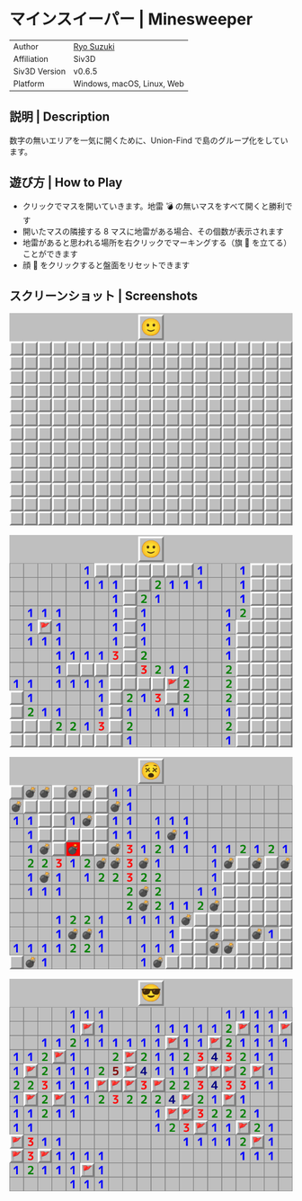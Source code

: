 # マインスイーパー | Minesweeper

|               |                                              |
|:--------------|:---------------------------------------------|
| Author        | [Ryo Suzuki](https://twitter.com/Reputeless) |
| Affiliation   | Siv3D                                        |
| Siv3D Version | v0.6.5                                       |
| Platform      | Windows, macOS, Linux, Web                   |

## 説明 | Description

数字の無いエリアを一気に開くために、Union-Find で島のグループ化をしています。

## 遊び方 | How to Play

- クリックでマスを開いていきます。地雷 💣 の無いマスをすべて開くと勝利です
- 開いたマスの隣接する 8 マスに地雷がある場合、その個数が表示されます
- 地雷があると思われる場所を右クリックでマーキングする（旗 🚩 を立てる）ことができます
- 顔 🙂 をクリックすると盤面をリセットできます

## スクリーンショット | Screenshots

![](Screenshot/1.png)

![](Screenshot/2.png)

![](Screenshot/3.png)

![](Screenshot/4.png)
